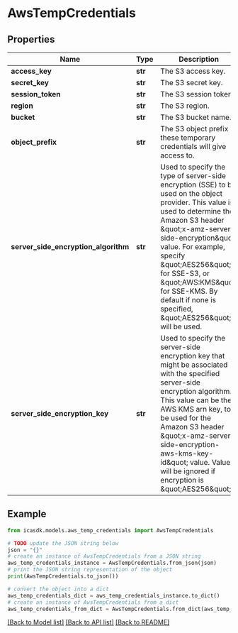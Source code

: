 # AwsTempCredentials


## Properties

Name | Type | Description | Notes
------------ | ------------- | ------------- | -------------
**access_key** | **str** | The S3 access key. | 
**secret_key** | **str** | The S3 secret key. | 
**session_token** | **str** | The S3 session token. | 
**region** | **str** | The S3 region. | 
**bucket** | **str** | The S3 bucket name. | 
**object_prefix** | **str** | The S3 object prefix these temporary credentials will give access to. | 
**server_side_encryption_algorithm** | **str** | Used to specify the type of server-side encryption (SSE) to be used on the object provider. This value is used to determine the Amazon S3 header \&quot;x-amz-server-side-encryption\&quot; value. For example, specify \&quot;AES256\&quot; for SSE-S3, or \&quot;AWS:KMS\&quot; for SSE-KMS. By default if none is specified, \&quot;AES256\&quot; will be used. | [optional] 
**server_side_encryption_key** | **str** | Used to specify the server-side encryption key that might be associated with the specified server-side encryption algorithm. This value can be the AWS KMS arn key, to be used for the Amazon S3 header \&quot;x-amz-server-side-encryption-aws-kms-key-id\&quot; value. Value will be ignored if encryption is \&quot;AES256\&quot; | [optional] 

## Example

```python
from icasdk.models.aws_temp_credentials import AwsTempCredentials

# TODO update the JSON string below
json = "{}"
# create an instance of AwsTempCredentials from a JSON string
aws_temp_credentials_instance = AwsTempCredentials.from_json(json)
# print the JSON string representation of the object
print(AwsTempCredentials.to_json())

# convert the object into a dict
aws_temp_credentials_dict = aws_temp_credentials_instance.to_dict()
# create an instance of AwsTempCredentials from a dict
aws_temp_credentials_from_dict = AwsTempCredentials.from_dict(aws_temp_credentials_dict)
```
[[Back to Model list]](../README.md#documentation-for-models) [[Back to API list]](../README.md#documentation-for-api-endpoints) [[Back to README]](../README.md)


